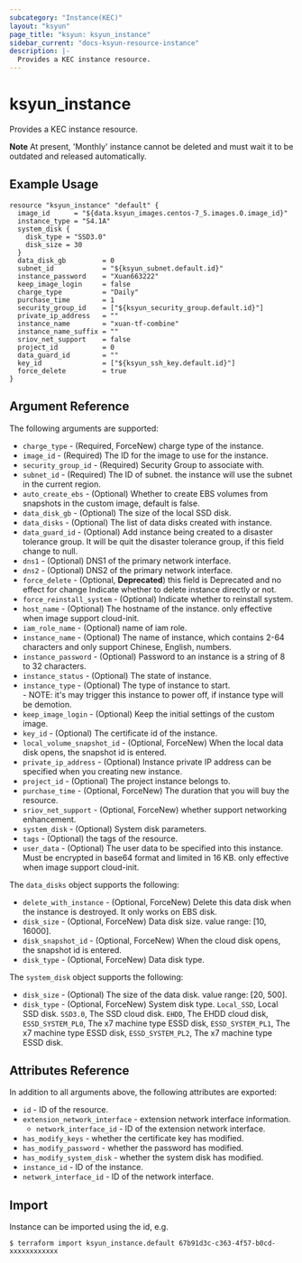 ```yaml
---
subcategory: "Instance(KEC)"
layout: "ksyun"
page_title: "ksyun: ksyun_instance"
sidebar_current: "docs-ksyun-resource-instance"
description: |-
  Provides a KEC instance resource.
---
```


# ksyun_instance

Provides a KEC instance resource.

**Note**  At present, 'Monthly' instance cannot be deleted and must wait it to be outdated and released automatically.

## Example Usage

```hcl
resource "ksyun_instance" "default" {
  image_id      = "${data.ksyun_images.centos-7_5.images.0.image_id}"
  instance_type = "S4.1A"
  system_disk {
    disk_type = "SSD3.0"
    disk_size = 30
  }
  data_disk_gb         = 0
  subnet_id            = "${ksyun_subnet.default.id}"
  instance_password    = "Xuan663222"
  keep_image_login     = false
  charge_type          = "Daily"
  purchase_time        = 1
  security_group_id    = ["${ksyun_security_group.default.id}"]
  private_ip_address   = ""
  instance_name        = "xuan-tf-combine"
  instance_name_suffix = ""
  sriov_net_support    = false
  project_id           = 0
  data_guard_id        = ""
  key_id               = ["${ksyun_ssh_key.default.id}"]
  force_delete         = true
}
```

## Argument Reference

The following arguments are supported:

* `charge_type` - (Required, ForceNew) charge type of the instance.
* `image_id` - (Required) The ID for the image to use for the instance.
* `security_group_id` - (Required) Security Group to associate with.
* `subnet_id` - (Required) The ID of subnet. the instance will use the subnet in the current region.
* `auto_create_ebs` - (Optional) Whether to create EBS volumes from snapshots in the custom image, default is false.
* `data_disk_gb` - (Optional) The size of the local SSD disk.
* `data_disks` - (Optional) The list of data disks created with instance.
* `data_guard_id` - (Optional) Add instance being created to a disaster tolerance group. It will be quit the disaster tolerance group, if this field change to null.
* `dns1` - (Optional) DNS1 of the primary network interface.
* `dns2` - (Optional) DNS2 of the primary network interface.
* `force_delete` - (Optional, **Deprecated**) this field is Deprecated and no effect for change Indicate whether to delete instance directly or not.
* `force_reinstall_system` - (Optional) Indicate whether to reinstall system.
* `host_name` - (Optional) The hostname of the instance. only effective when image support cloud-init.
* `iam_role_name` - (Optional) name of iam role.
* `instance_name` - (Optional) The name of instance, which contains 2-64 characters and only support Chinese, English, numbers.
* `instance_password` - (Optional) Password to an instance is a string of 8 to 32 characters.
* `instance_status` - (Optional) The state of instance.
* `instance_type` - (Optional) The type of instance to start. <br> - NOTE: it's may trigger this instance to power off, if instance type will be demotion.
* `keep_image_login` - (Optional) Keep the initial settings of the custom image.
* `key_id` - (Optional) The certificate id of the instance.
* `local_volume_snapshot_id` - (Optional, ForceNew) When the local data disk opens, the snapshot id is entered.
* `private_ip_address` - (Optional) Instance private IP address can be specified when you creating new instance.
* `project_id` - (Optional) The project instance belongs to.
* `purchase_time` - (Optional, ForceNew) The duration that you will buy the resource.
* `sriov_net_support` - (Optional, ForceNew) whether support networking enhancement.
* `system_disk` - (Optional) System disk parameters.
* `tags` - (Optional) the tags of the resource.
* `user_data` - (Optional) The user data to be specified into this instance. Must be encrypted in base64 format and limited in 16 KB. only effective when image support cloud-init.

The `data_disks` object supports the following:

* `delete_with_instance` - (Optional, ForceNew) Delete this data disk when the instance is destroyed. It only works on EBS disk.
* `disk_size` - (Optional, ForceNew) Data disk size. value range: [10, 16000].
* `disk_snapshot_id` - (Optional, ForceNew) When the cloud disk opens, the snapshot id is entered.
* `disk_type` - (Optional, ForceNew) Data disk type.

The `system_disk` object supports the following:

* `disk_size` - (Optional) The size of the data disk. value range: [20, 500].
* `disk_type` - (Optional, ForceNew) System disk type. `Local_SSD`, Local SSD disk. `SSD3.0`, The SSD cloud disk. `EHDD`, The EHDD cloud disk, `ESSD_SYSTEM_PL0`, The x7 machine type ESSD disk, `ESSD_SYSTEM_PL1`, The x7 machine type ESSD disk, `ESSD_SYSTEM_PL2`, The x7 machine type ESSD disk.

## Attributes Reference

In addition to all arguments above, the following attributes are exported:

* `id` - ID of the resource.
* `extension_network_interface` - extension network interface information.
  * `network_interface_id` - ID of the extension network interface.
* `has_modify_keys` - whether the certificate key has modified.
* `has_modify_password` - whether the password has modified.
* `has_modify_system_disk` - whether the system disk has modified.
* `instance_id` - ID of the instance.
* `network_interface_id` - ID of the network interface.


## Import

Instance can be imported using the id, e.g.

```
$ terraform import ksyun_instance.default 67b91d3c-c363-4f57-b0cd-xxxxxxxxxxxx
```

